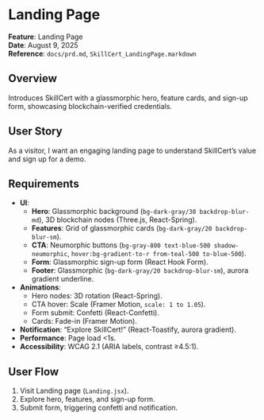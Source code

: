 # Landing Page

**Feature**: Landing Page  
**Date**: August 9, 2025  
**Reference**: `docs/prd.md`, `SkillCert_LandingPage.markdown`

## Overview
Introduces SkillCert with a glassmorphic hero, feature cards, and sign-up form, showcasing blockchain-verified credentials.

## User Story
As a visitor, I want an engaging landing page to understand SkillCert’s value and sign up for a demo.

## Requirements
- **UI**:
  - **Hero**: Glassmorphic background (`bg-dark-gray/30 backdrop-blur-md`), 3D blockchain nodes (Three.js, React-Spring).
  - **Features**: Grid of glassmorphic cards (`bg-dark-gray/20 backdrop-blur-sm`).
  - **CTA**: Neumorphic buttons (`bg-gray-800 text-blue-500 shadow-neumorphic`, `hover:bg-gradient-to-r from-teal-500 to-blue-500`).
  - **Form**: Glassmorphic sign-up form (React Hook Form).
  - **Footer**: Glassmorphic (`bg-dark-gray/20 backdrop-blur-sm`), aurora gradient underline.
- **Animations**:
  - Hero nodes: 3D rotation (React-Spring).
  - CTA hover: Scale (Framer Motion, `scale: 1 to 1.05`).
  - Form submit: Confetti (React-Confetti).
  - Cards: Fade-in (Framer Motion).
- **Notification**: “Explore SkillCert!” (React-Toastify, aurora gradient).
- **Performance**: Page load <1s.
- **Accessibility**: WCAG 2.1 (ARIA labels, contrast ≥4.5:1).

## User Flow
1. Visit Landing page (`Landing.jsx`).
2. Explore hero, features, and sign-up form.
3. Submit form, triggering confetti and notification.